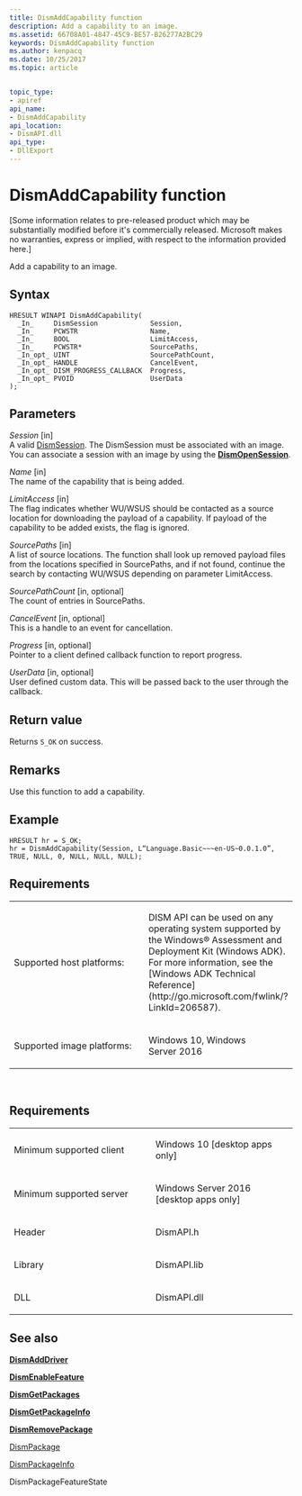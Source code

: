 ```yaml
---
title: DismAddCapability function
description: Add a capability to an image.
ms.assetid: 66708A01-4847-45C9-BE57-B26277A2BC29
keywords: DismAddCapability function
ms.author: kenpacq
ms.date: 10/25/2017
ms.topic: article


topic_type: 
- apiref
api_name: 
- DismAddCapability
api_location: 
- DismAPI.dll
api_type: 
- DllExport
---
```


# DismAddCapability function


\[Some information relates to pre-released product which may be substantially modified before it's commercially released. Microsoft makes no warranties, express or implied, with respect to the information provided here.\]

Add a capability to an image.

Syntax
---

```
HRESULT WINAPI DismAddCapability(
  _In_     DismSession             Session,
  _In_     PCWSTR                  Name,
  _In_     BOOL                    LimitAccess,
  _In_     PCWSTR*                 SourcePaths,
  _In_opt_ UINT                    SourcePathCount,
  _In_opt_ HANDLE                  CancelEvent,
  _In_opt_ DISM_PROGRESS_CALLBACK  Progress,
  _In_opt_ PVOID                   UserData
);
```

Parameters
-------

*Session* \[in\]  
A valid [DismSession](dismsession.md). The DismSession must be associated with an image. You can associate a session with an image by using the [**DismOpenSession**](dismopensession-function.md).

*Name* \[in\]  
The name of the capability that is being added.

*LimitAccess* \[in\]  
The flag indicates whether WU/WSUS should be contacted as a source location for downloading the payload of a capability. If payload of the capability to be added exists, the flag is ignored.

*SourcePaths* \[in\]  
A list of source locations. The function shall look up removed payload files from the locations specified in SourcePaths, and if not found, continue the search by contacting WU/WSUS depending on parameter LimitAccess.

*SourcePathCount* \[in, optional\]  
The count of entries in SourcePaths.

*CancelEvent* \[in, optional\]  
This is a handle to an event for cancellation.

*Progress* \[in, optional\]  
Pointer to a client defined callback function to report progress.

*UserData* \[in, optional\]  
User defined custom data. This will be passed back to the user through the callback.

Return value
---------

Returns `S_OK` on success.

## <span id="Remarks"></span><span id="remarks"></span><span id="REMARKS"></span>Remarks


Use this function to add a capability.

## <span id="Example"></span><span id="example"></span><span id="EXAMPLE"></span>Example


```
HRESULT hr = S_OK;
hr = DismAddCapability(Session, L“Language.Basic~~~en-US~0.0.1.0”, TRUE, NULL, 0, NULL, NULL, NULL);
```

## <span id="Requirements"></span><span id="requirements"></span><span id="REQUIREMENTS"></span>Requirements


<table>
<colgroup>
<col width="50%" />
<col width="50%" />
</colgroup>
<tbody>
<tr class="odd">
<td><p>Supported host platforms:</p></td>
<td><p>DISM API can be used on any operating system supported by the Windows® Assessment and Deployment Kit (Windows ADK). For more information, see the [Windows ADK Technical Reference](http://go.microsoft.com/fwlink/?LinkId=206587).</p></td>
</tr>
<tr class="even">
<td><p>Supported image platforms:</p></td>
<td><p>Windows 10, Windows Server 2016</p></td>
</tr>
</tbody>
</table>

 

Requirements
---------

<table>
<colgroup>
<col width="50%" />
<col width="50%" />
</colgroup>
<tbody>
<tr class="odd">
<td><p>Minimum supported client</p></td>
<td><p>Windows 10 [desktop apps only]</p></td>
</tr>
<tr class="even">
<td><p>Minimum supported server</p></td>
<td><p>Windows Server 2016 [desktop apps only]</p></td>
</tr>
<tr class="odd">
<td><p>Header</p></td>
<td>DismAPI.h</td>
</tr>
<tr class="even">
<td><p>Library</p></td>
<td>DismAPI.lib</td>
</tr>
<tr class="odd">
<td><p>DLL</p></td>
<td>DismAPI.dll</td>
</tr>
</tbody>
</table>

## <span id="see_also"></span>See also


[**DismAddDriver**](dismadddriver-function.md)

[**DismEnableFeature**](dismenablefeature-function.md)

[**DismGetPackages**](dismgetpackages-function.md)

[**DismGetPackageInfo**](dismgetpackageinfo-function.md)

[**DismRemovePackage**](dismremovepackage-function.md)

[DismPackage](dismpackagefeaturestate-enumeration.md)

[DismPackageInfo](dismpackageinfo-structure.md)

DismPackageFeatureState
 

 




